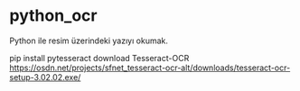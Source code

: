 # python_ocr
Python ile resim üzerindeki yazıyı okumak.

pip install pytesseract
download Tesseract-OCR https://osdn.net/projects/sfnet_tesseract-ocr-alt/downloads/tesseract-ocr-setup-3.02.02.exe/
